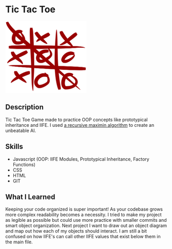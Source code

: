 # Tic Tac Toe

<img src="assets/ttt.png" alt="tictactoe" display="block" margin-left="auto" margin-right= "auto" width="50%">

## Description
Tic Tac Toe Game made to practice OOP concepts like prototypical inheritance
and IIFE. I used [a recursive maximin algorithm](https://en.wikipedia.org/wiki/Minimax) 
to create an unbeatable AI.

## Skills

- Javascript (OOP: IIFE Modules, Prototypical Inheritance, Factory Functions)
- CSS
- HTML
- GIT

## What I Learned

Keeping your code organized is super important! As your codebase grows more
complex readability becomes a necessity. I tried to make my project as
legible as possible but could use more practice with smaller commits and
smart object organization. Next project I want to draw out an object diagram
and map out how each of my objects should interact. I am still a bit confused
on how IIFE's can call other IIFE values that exist below them in the
main file.
